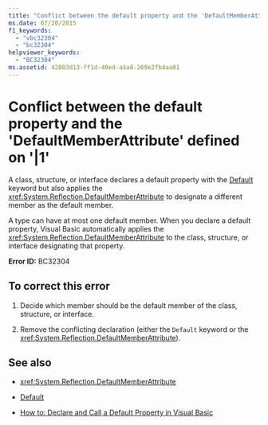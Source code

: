 ```yaml
---
title: "Conflict between the default property and the 'DefaultMemberAttribute' defined on '|1'"
ms.date: 07/20/2015
f1_keywords: 
  - "vbc32304"
  - "bc32304"
helpviewer_keywords: 
  - "BC32304"
ms.assetid: 42803d13-ff1d-40ed-a4a8-269e2fb4aa01
---
```

# Conflict between the default property and the 'DefaultMemberAttribute' defined on '|1'
A class, structure, or interface declares a default property with the [Default](../language-reference/modifiers/default.md) keyword but also applies the <xref:System.Reflection.DefaultMemberAttribute> to designate a different member as the default member.  
  
 A type can have at most one default member. When you declare a default property, Visual Basic automatically applies the <xref:System.Reflection.DefaultMemberAttribute> to the class, structure, or interface designating that property.  
  
 **Error ID:** BC32304  
  
## To correct this error  
  
1. Decide which member should be the default member of the class, structure, or interface.  
  
2. Remove the conflicting declaration (either the `Default` keyword or the <xref:System.Reflection.DefaultMemberAttribute>).  
  
## See also

- <xref:System.Reflection.DefaultMemberAttribute>
- [Default](../language-reference/modifiers/default.md)

- [How to: Declare and Call a Default Property in Visual Basic](../programming-guide/language-features/procedures/how-to-declare-and-call-a-default-property.md)
